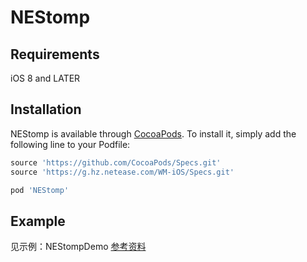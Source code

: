 # NEStomp

## Requirements

iOS 8 and LATER

## Installation

NEStomp is available through [CocoaPods](http://cocoapods.org). To install
it, simply add the following line to your Podfile:

```ruby
source 'https://github.com/CocoaPods/Specs.git'
source 'https://g.hz.netease.com/WM-iOS/Specs.git'

pod 'NEStomp'
```

## Example

见示例：NEStompDemo
[参考资料](https://g.hz.netease.com/hzjiangou/Document/blob/master/webSocket.md)
